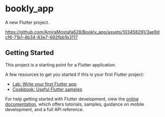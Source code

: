 


# bookly_app

A new Flutter project.


https://github.com/AmiraMostafa628/Bookly_app/assets/103458291/3ae9dcf6-71b1-4b34-83e7-692fbb1b3117


## Getting Started

This project is a starting point for a Flutter application.

A few resources to get you started if this is your first Flutter project:

- [Lab: Write your first Flutter app](https://docs.flutter.dev/get-started/codelab)
- [Cookbook: Useful Flutter samples](https://docs.flutter.dev/cookbook)

For help getting started with Flutter development, view the
[online documentation](https://docs.flutter.dev/), which offers tutorials,
samples, guidance on mobile development, and a full API reference.
